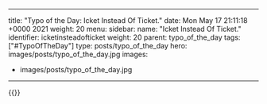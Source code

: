 
---
title: "Typo of the Day: Icket Instead Of Ticket."
date: Mon May 17 21:11:18 +0000 2021
weight: 20
menu:
  sidebar:
    name: "Icket Instead Of Ticket."
    identifier: icketinsteadofticket
    weight: 20
    parent: typo_of_the_day
tags: ["#TypoOfTheDay"]
type: posts/typo_of_the_day
hero: images/posts/typo_of_the_day.jpg
images:
- images/posts/typo_of_the_day.jpg
---


{{<x user="mariatta" id="1394400154938085378">}}

